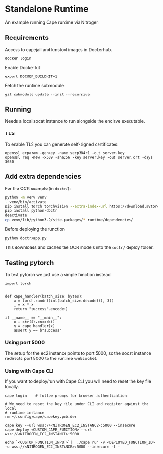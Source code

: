 # Standalone Runtime
An example running Cape runtime via Nitrogen

## Requirements
Access to capejail and kmstool images in Dockerhub.
```
docker login
```

Enable Docker kit
```
export DOCKER_BUILDKIT=1
```

Fetch the runtime submodule
```
git submodule update --init --recursive
```



## Running
Needs a local socat instance to run alongside the enclave executable. 

### TLS

To enable TLS you can generate self-signed certificates:

```
openssl ecparam -genkey -name secp384r1 -out server.key
openssl req -new -x509 -sha256 -key server.key -out server.crt -days 3650
```

## Add extra dependencies
For the OCR example (in `doctr/`):
```sh
python -m venv venv
. venv/bin/activate
pip install torch torchvision --extra-index-url https://download.pytorch.org/whl/cpu
pip install python-doctr
deactivate
cp venv/lib/python3.9/site-packages/* runtime/dependencies/
```

Before deploying the function:
```sh
python doctr/app.py
```
This downloads and caches the OCR models into the `doctr/` deploy folder.

## Testing pytorch
To test pytorch we just use a simple function instead
```
import torch


def cape_handler(batch_size: bytes):
    x = torch.randn((int(batch_size.decode()), 3))
    _ = x * x
    return "success".encode()

if __name__ == "__main__":
    x = str(5).encode()
    y = cape_handler(x)
    assert y == b"success"

```


### Using port 5000
The setup for the ec2 instance points to port 5000, so the socat instance
redirects port 5000 to the runtime websocket. 

### Using with Cape CLI
If you want to deploy/run with Cape CLI you will need to reset the key file locally. 

```
cape login    # follow promps for browser authentication

# We need to reset the key file under CLI and register against the local 
# runtime instance
rm ~/.config/cape/capekey.pub.der

cape key --url wss://<NITROGEN_EC2_INSTANCE>:5000 --insecure
cape deploy <CUSTOM_CAPE_FUNCTION> --url wss://<NITROGEN_EC2_INSTANCE>:5000

echo `<CUSTOM_FUNCTION_INPUT>`|  ./cape run -v <DEPLOYED_FUNCTION_ID>  -u wss://<NITROGEN_EC2_INSTANCE>:5000 --insecure -f -

```



